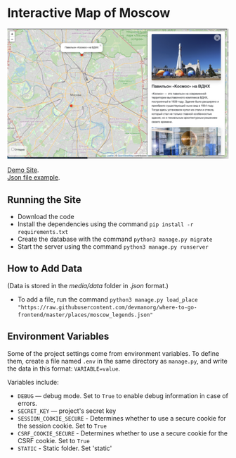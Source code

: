# Interactive Map of Moscow

![](screenshots/mysite.png)

[Demo Site](https://originalmalek.pythonanywhere.com/).  
[Json file example](https://raw.githubusercontent.com/devmanorg/where-to-go-frontend/master/places/moscow_legends.json).

## Running the Site

- Download the code
- Install the dependencies using the command `pip install -r requirements.txt`
- Create the database with the command `python3 manage.py migrate`
- Start the server using the command `python3 manage.py runserver`

## How to Add Data
(Data is stored in the *media/data* folder in *.json* format.)
- To add a file, run the command `python3 manage.py load_place "https://raw.githubusercontent.com/devmanorg/where-to-go-frontend/master/places/moscow_legends.json"`

## Environment Variables

Some of the project settings come from environment variables. 
To define them, create a file named `.env` in the same directory as `manage.py`, 
and write the data in this format: `VARIABLE=value`.

Variables include:
- `DEBUG` — debug mode. Set to `True` to enable debug information in case of errors.
- `SECRET_KEY` — project's secret key
- `SESSION_COOKIE_SECURE` - Determines whether to use a secure cookie for the session cookie. Set to `True`
- `CSRF_COOKIE_SECURE` - Determines whether to use a secure cookie for the CSRF cookie. Set to `True`
- `STATIC` - Static folder. Set 'static'
